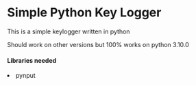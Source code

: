 <h1>Simple Python Key Logger</h1>
<p>
This is a simple keylogger written in python</p>
Should work on other versions but 100% works on python 3.10.0
</p>
<h4> Libraries needed</h4>
<ui>
<li>pynput</li>
</ui>